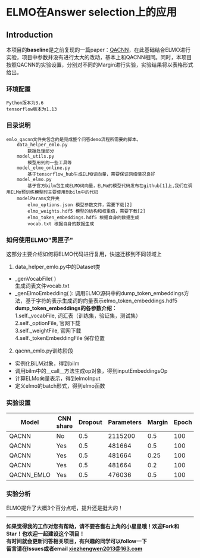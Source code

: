 # ELMO在Answer selection上的应用

## Introduction
本项目的**baseline**是之前复现的一篇paper：[QACNN](https://github.com/WenRichard/CNN-in-Answer-selection)，在此基础结合ELMO进行实验，项目中参数并没有进行太大的改动，基本上和QACNN相同。同时，本项目按照QACNN的实验设置，分别对不同的Margin进行实验，实验结果将以表格形式给出。  

### 环境配置

    Python版本为3.6
    tensorflow版本为1.13
    
### 目录说明
    
    emlo_qacnn文件夹包含的是完成整个问答demo流程所需要的脚本。
        data_helper_emlo.py
            数据处理部分
        model_utils.py
            模型用到的一些工具等
        model_elmo_online.py
            基于tensorflow_hub生成ELMO词向量，需要保证网络情况良好
        model_elmo.py
            基于官方bilm包生成ELMO词向量，ELMo的模型代码发布在github[1]上,我们在调用ELMo预训练模型时主要使用到bilm中的代码
        modelParams文件夹
            elmo_options.json 模型参数文件，需要下载[2]
            elmo_weights.hdf5 模型的结构和权重值，需要下载[2]
            elmo_token_embeddings.hdf5 根据自身的数据生成
            vocab.txt 根据自身的数据生成
        
### 如何使用ELMO"黑匣子"
这部分主要介绍如何将ELMO代码进行复用，快速迁移到不同领域上  
1. data_helper_emlo.py中的Dataset类  
  +  _genVocabFile( )  
   生成词表文件vocab.txt    
  + _genElmoEmbedding( ): 
  调用ELMO源码中的dump_token_embeddings方法，基于字符的表示生成词的向量表示elmo_token_embeddings.hdf5      
  **dump_token_embeddings的各参数介绍：**  
  1.self._vocabFile,  词汇表（训练集，验证集，测试集）  
  2.self._optionFile,  官网下载  
  3.self._weightFile,  官网下载  
  4.self._tokenEmbeddingFile   保存位置  
  
2. qacnn_emlo.py训练阶段  
  + 实例化BiLM对象，得到bilm
  + 调用bilm中的__call__方法生成op对象，得到inputEmbeddingsOp
  + 计算ELMo向量表示，得到elmoInput
  + 定义elmo的batch形式，得到elmo函数

### 实验设置
|Model|CNN share|Dropout|Parameters|Margin|Epoch|MAP|MRR|DATE|  
|-|-|-|-|-|-|-|-|-|    
|QACNN|No|0.5|2115200|0.5|100|0.655|0.673|2019.3.20|  
|QACNN|Yes|0.5|481664|0.5|100|0.684|0.697|2019.3.20|  
|QACNN|Yes|0.5|481664|0.25|100|0.668|0.674|2019.3.20|  
|QACNN|Yes|0.5|481664|0.2|100|0.690|0.695|2019.3.20|  
|QACNN_EMLO|Yes|0.5|476036|0.5|100|0.711|0.729|2019.4.12| 


### 实验分析
ELMO提升了大概3个百分点吧，提升还是挺大的！  

--------------------------------------------------------------
**如果觉得我的工作对您有帮助，请不要吝啬右上角的小星星哦！欢迎Fork和Star！也欢迎一起建设这个项目！**    
**有时间就会更新问答相关项目，有兴趣的同学可以follow一下**  
**留言请在Issues或者email xiezhengwen2013@163.com**

   

